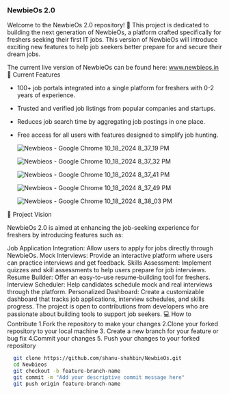 ### NewbieOs 2.0
Welcome to the NewbieOs 2.0 repository! 🎉 This project is dedicated to building the next generation of NewbieOs, a platform crafted specifically for freshers seeking their first IT jobs. This version of NewbieOs will introduce exciting new features to help job seekers better prepare for and secure their dream jobs.

The current live version of NewbieOs can be found here: www.newbieos.in
🚀 Current Features
- 100+ job portals integrated into a single platform for freshers with 0-2 years of experience.
- Trusted and verified job listings from popular companies and startups.
- Reduces job search time by aggregating job postings in one place.
- Free access for all users with features designed to simplify job hunting.
  
  ![Newbieos - Google Chrome 10_18_2024 8_37_19 PM](https://github.com/user-attachments/assets/bf89186f-a6c8-47f3-8dc3-f79f446d75fe)

  ![Newbieos - Google Chrome 10_18_2024 8_37_32 PM](https://github.com/user-attachments/assets/826ff96e-94b9-4a27-9337-6dd3f17c8f1a)

  ![Newbieos - Google Chrome 10_18_2024 8_37_41 PM](https://github.com/user-attachments/assets/eaaf87ed-942f-478d-8acf-539d8fbb6e2a)

  ![Newbieos - Google Chrome 10_18_2024 8_37_49 PM](https://github.com/user-attachments/assets/9cdec0bd-aa48-4483-98cc-ed2bbcefa98d)

  ![Newbieos - Google Chrome 10_18_2024 8_38_03 PM](https://github.com/user-attachments/assets/3a0871c3-9a7b-4ca6-b5b6-a53797b7f8a0)




🎯 Project Vision

NewbieOs 2.0 is aimed at enhancing the job-seeking experience for freshers by introducing features such as:

Job Application Integration: Allow users to apply for jobs directly through NewbieOs.
Mock Interviews: Provide an interactive platform where users can practice interviews and get feedback.
Skills Assessment: Implement quizzes and skill assessments to help users prepare for job interviews.
Resume Builder: Offer an easy-to-use resume-building tool for freshers.
Interview Scheduler: Help candidates schedule mock and real interviews through the platform.
Personalized Dashboard: Create a customizable dashboard that tracks job applications, interview schedules, and skills progress.
The project is open to contributions from developers who are passionate about building tools to support job seekers.
💻 How to Contribute
1.Fork the repository to make your changes
2.Clone your forked repository to your local machine
3. Create a new branch for your feature or bug fix
4.Commit your changes
5. Push your changes to your forked repository
```bash
  git clone https://github.com/shanu-shahbin/NewbieOs.git
  cd Newbieos
  git checkout -b feature-branch-name
  git commit -m "Add your descriptive commit message here"
  git push origin feature-branch-name



  
